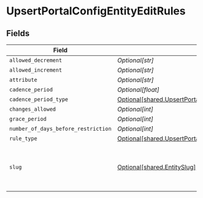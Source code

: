 # UpsertPortalConfigEntityEditRules


## Fields

| Field                                                                                                                                                | Type                                                                                                                                                 | Required                                                                                                                                             | Description                                                                                                                                          | Example                                                                                                                                              |
| ---------------------------------------------------------------------------------------------------------------------------------------------------- | ---------------------------------------------------------------------------------------------------------------------------------------------------- | ---------------------------------------------------------------------------------------------------------------------------------------------------- | ---------------------------------------------------------------------------------------------------------------------------------------------------- | ---------------------------------------------------------------------------------------------------------------------------------------------------- |
| `allowed_decrement`                                                                                                                                  | *Optional[str]*                                                                                                                                      | :heavy_minus_sign:                                                                                                                                   | N/A                                                                                                                                                  | 10%                                                                                                                                                  |
| `allowed_increment`                                                                                                                                  | *Optional[str]*                                                                                                                                      | :heavy_minus_sign:                                                                                                                                   | N/A                                                                                                                                                  | 10%                                                                                                                                                  |
| `attribute`                                                                                                                                          | *Optional[str]*                                                                                                                                      | :heavy_minus_sign:                                                                                                                                   | N/A                                                                                                                                                  | first_name                                                                                                                                           |
| `cadence_period`                                                                                                                                     | *Optional[float]*                                                                                                                                    | :heavy_minus_sign:                                                                                                                                   | N/A                                                                                                                                                  | 1                                                                                                                                                    |
| `cadence_period_type`                                                                                                                                | [Optional[shared.UpsertPortalConfigEntityEditRulesCadencePeriodType]](undefined/models/shared/upsertportalconfigentityeditrulescadenceperiodtype.md) | :heavy_minus_sign:                                                                                                                                   | N/A                                                                                                                                                  |                                                                                                                                                      |
| `changes_allowed`                                                                                                                                    | *Optional[int]*                                                                                                                                      | :heavy_minus_sign:                                                                                                                                   | N/A                                                                                                                                                  | 1                                                                                                                                                    |
| `grace_period`                                                                                                                                       | *Optional[int]*                                                                                                                                      | :heavy_minus_sign:                                                                                                                                   | N/A                                                                                                                                                  | 1                                                                                                                                                    |
| `number_of_days_before_restriction`                                                                                                                  | *Optional[int]*                                                                                                                                      | :heavy_minus_sign:                                                                                                                                   | N/A                                                                                                                                                  | 10                                                                                                                                                   |
| `rule_type`                                                                                                                                          | [Optional[shared.UpsertPortalConfigEntityEditRulesRuleType]](undefined/models/shared/upsertportalconfigentityeditrulesruletype.md)                   | :heavy_minus_sign:                                                                                                                                   | N/A                                                                                                                                                  |                                                                                                                                                      |
| `slug`                                                                                                                                               | [Optional[shared.EntitySlug]](undefined/models/shared/entityslug.md)                                                                                 | :heavy_minus_sign:                                                                                                                                   | URL-friendly identifier for the entity schema                                                                                                        | contact                                                                                                                                              |
